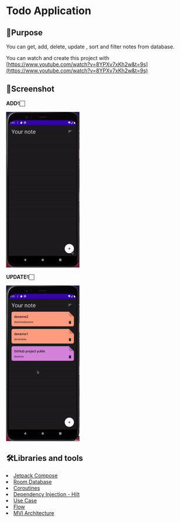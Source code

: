 # Todo Application

## 🥳Purpose

You can get, add, delete, update , sort and filter notes from database.

You can watch and create this project with [https://www.youtube.com/watch?v=8YPXv7xKh2w&t=9s](https://www.youtube.com/watch?v=8YPXv7xKh2w&t=9s)

## 🌟Screenshot

<b>ADD👇🏻</b>

<p float="left">
<img src="https://github.com/seymafirat/to-do-app/blob/main/add-note.gif" width="200"/>&emsp;&emsp;&emsp; 

<b>UPDATE👇🏻</b>
<p float="left">
<img src="https://github.com/seymafirat/to-do-app/blob/main/update-note.gif" width="200" />     
</p>
</p>

## 🛠Libraries and tools

<li><a href="[https://developer.android.com/jetpack/compose?gclid=CjwKCAjw9-KTBhBcEiwAr19ig9HauwNKjaxhqRFikCR3lQgUmEY0nrimD23FE2yHpyV8_FKAq2XkZhoC7pIQAvD_BwE&gclsrc=aw.ds](https://developer.android.com/jetpack/compose?gclid=CjwKCAjw9-KTBhBcEiwAr19ig9HauwNKjaxhqRFikCR3lQgUmEY0nrimD23FE2yHpyV8_FKAq2XkZhoC7pIQAvD_BwE&gclsrc=aw.ds)">Jetpack Compose</a></li>
<li><a href="[https://developer.android.com/training/data-storage/room](https://developer.android.com/training/data-storage/room)">Room Database</a></li>
<li><a href="[https://developer.android.com/topic/libraries/architecture/coroutines](https://developer.android.com/topic/libraries/architecture/coroutines)">Coroutines</a></li>

<li><a href="[https://developer.android.com/training/dependency-injection/hilt-android](https://developer.android.com/training/dependency-injection/hilt-android)">Dependency Injection - Hilt</a></li>

<li><a href="[https://developer.android.com/topic/architecture/domain-layer](https://developer.android.com/topic/architecture/domain-layer)">Use Case</a></li>

<li><a href="[https://developer.android.com/kotlin/flow](https://developer.android.com/kotlin/flow)">Flow</a></li>

<li><a href="[https://developer.android.com/topic/architecture](https://developer.android.com/topic/architecture)">MVI Architecture</a></li>
